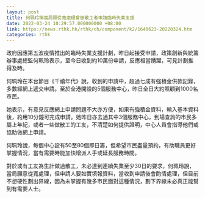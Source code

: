 ```yaml
---
layout: post
title: 何珮玲稱當局願從寬處理曾做散工者申請臨時失業支援
date: 2022-03-24 10:29:57.000000000 +08:00
link: https://news.rthk.hk/rthk/ch/component/k2/1640623-20220324.htm
categories: rthk
---
```


政府因應第五波疫情推出的臨時失業支援計劃，昨日起接受申請，政策創新與統籌辦事處總監何珮玲表示，至今日收到約10萬份申請，反應相當踴躍，可見計劃推得及時。

何珮玲在本台節目《千禧年代》說，收到的申請中，超過七成有強積金供款記錄，多數經網上遞交申請。至於全港開設的5個服務中心，昨日全日大約照顧到1000名市民。

她表示，有意見反應網上申請問題不大亦方便，如果有強積金資料，輸入基本資料後，約用10分鐘可完成申請。她昨日亦去過其中3個服務中心，到場查詢的市民多屬上年紀，或者一些做散工的工友，不清楚如何提供證明，中心人員會指導他們或協助做網上申請。

何珮玲說，每個中心設有50至80個即日籌，但希望市民盡量預約，有助職員更好掌握情況，當有需要時能加快增派人手或延長服務時間。

對於或有工友為生計做過散工，未必達到連續失業至少30日的要求，何珮玲說，當局願意從寬處理，但申請人要如實填報資料，當收到申請後會酌情處理，但目前不想硬性劃出界線，因為未掌握有幾多市民面對這種情況，劃下界線未必真正能幫到有需要人士。
